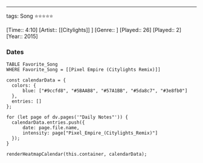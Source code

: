 ---
tags: Song ⭐⭐⭐⭐⭐ 

[Time:: 4:10]
[Artist:: [[Citylights]] ]
[Genre:: ]
[Played:: 26]
[Played:: 2]
[Year:: 2015]
### Dates
````dataview
TABLE Favorite_Song
WHERE Favorite_Song = [[Pixel Empire (Citylights Remix)]]
````

  ```dataviewjs
const calendarData = { 
	colors: { 
		blue: ["#9ccfd8", "#5BAAB8", "#57A1BB", "#5da8c7", "#3e8fb0"] 
	}, 
	entries: [] 
}; 

for (let page of dv.pages('"Daily Notes"')) { 
	calendarData.entries.push({ 
		date: page.file.name, 
		intensity: page["Pixel_Empire_(Citylights_Remix)"]
	}); 
} 

renderHeatmapCalendar(this.container, calendarData);
```
